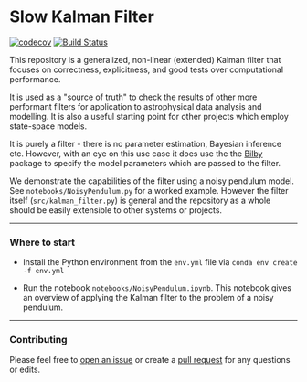 # Slow Kalman Filter


[![codecov](https://codecov.io/gh/UniMelb-NSGW/SlowKalmanFilter/graph/badge.svg?token=MXT5Y10BX7)](https://codecov.io/gh/UniMelb-NSGW/SlowKalmanFilter) [![Build Status](https://github.com/UniMelb-NSGW/SlowKalmanFilter/actions/workflows/run_test.yml/badge.svg?branch=main)](https://github.com/UniMelb-NSGW/SlowKalmanFilter/actions/workflows/run_test.yml?query=branch%3Amain)

This repository is a generalized, non-linear (extended) Kalman filter that focuses on correctness, explicitness, and good tests over computational performance.

It is used as a "source of truth" to check the results of other more performant filters for application to astrophysical data analysis and modelling. It is also a useful starting point for other projects which employ state-space models. 

It is purely a filter - there is no parameter estimation, Bayesian inference etc. However, with an eye on this use case it does use the the [Bilby](https://lscsoft.docs.ligo.org/bilby/) package to specify the model parameters which are passed to the filter. 

We demonstrate the capabilities of the filter using a noisy pendulum model. See `notebooks/NoisyPendulum.py` for a worked example. However the filter itself (`src/kalman_filter.py`) is general and the repository as a whole should be easily extensible to other systems or projects.


---

### Where to start

* Install the Python environment from the `env.yml` file via `conda env create -f env.yml`

* Run the notebook `notebooks/NoisyPendulum.ipynb`. This notebook gives an overview of applying the Kalman filter to the problem of a noisy pendulum.


---

### Contributing

Please feel free to [open an issue](https://github.com/Melbourne-AstroCode/SlowKalmanFilter/issues) or create a [pull request](https://github.com/Melbourne-AstroCode/SlowKalmanFilter/pulls) for any questions or edits.


